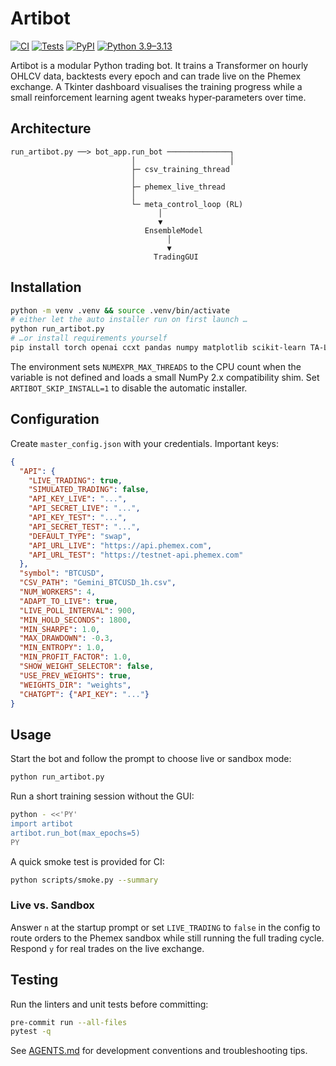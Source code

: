 # Artibot

[![CI](https://img.shields.io/badge/CI-none-lightgrey)](#)
[![Tests](https://img.shields.io/badge/tests-manual-orange)](#)
[![PyPI](https://img.shields.io/badge/PyPI-n/a-lightgrey)](#)
[![Python 3.9–3.13](https://img.shields.io/badge/python-3.9--3.13-blue)](#)

Artibot is a modular Python trading bot. It trains a Transformer on hourly
OHLCV data, backtests every epoch and can trade live on the Phemex exchange.
A Tkinter dashboard visualises the training progress while a small
reinforcement learning agent tweaks hyper‑parameters over time.

## Architecture

```
run_artibot.py ──> bot_app.run_bot ──────────────┐
                           │                     │
                           ├─ csv_training_thread
                           │
                           ├─ phemex_live_thread
                           │
                           └─ meta_control_loop (RL)
                                 │
                                 ▼
                              EnsembleModel
                                   │
                                   ▼
                                TradingGUI
```

## Installation

```bash
python -m venv .venv && source .venv/bin/activate
# either let the auto installer run on first launch …
python run_artibot.py
# …or install requirements yourself
pip install torch openai ccxt pandas numpy matplotlib scikit-learn TA-Lib pytest
```

The environment sets `NUMEXPR_MAX_THREADS` to the CPU count when the variable is
not defined and loads a small NumPy 2.x compatibility shim. Set
`ARTIBOT_SKIP_INSTALL=1` to disable the automatic installer.

## Configuration

Create `master_config.json` with your credentials. Important keys:

```json
{
  "API": {
    "LIVE_TRADING": true,
    "SIMULATED_TRADING": false,
    "API_KEY_LIVE": "...",
    "API_SECRET_LIVE": "...",
    "API_KEY_TEST": "...",
    "API_SECRET_TEST": "...",
    "DEFAULT_TYPE": "swap",
    "API_URL_LIVE": "https://api.phemex.com",
    "API_URL_TEST": "https://testnet-api.phemex.com"
  },
  "symbol": "BTCUSD",
  "CSV_PATH": "Gemini_BTCUSD_1h.csv",
  "NUM_WORKERS": 4,
  "ADAPT_TO_LIVE": true,
  "LIVE_POLL_INTERVAL": 900,
  "MIN_HOLD_SECONDS": 1800,
  "MIN_SHARPE": 1.0,
  "MAX_DRAWDOWN": -0.3,
  "MIN_ENTROPY": 1.0,
  "MIN_PROFIT_FACTOR": 1.0,
  "SHOW_WEIGHT_SELECTOR": false,
  "USE_PREV_WEIGHTS": true,
  "WEIGHTS_DIR": "weights",
  "CHATGPT": {"API_KEY": "..."}
}
```

## Usage

Start the bot and follow the prompt to choose live or sandbox mode:

```bash
python run_artibot.py
```

Run a short training session without the GUI:

```bash
python - <<'PY'
import artibot
artibot.run_bot(max_epochs=5)
PY
```

A quick smoke test is provided for CI:

```bash
python scripts/smoke.py --summary
```

### Live vs. Sandbox

Answer `n` at the startup prompt or set `LIVE_TRADING` to `false` in the config
to route orders to the Phemex sandbox while still running the full trading
cycle. Respond `y` for real trades on the live exchange.

## Testing

Run the linters and unit tests before committing:

```bash
pre-commit run --all-files
pytest -q
```

See [AGENTS.md](AGENTS.md) for development conventions and troubleshooting tips.
